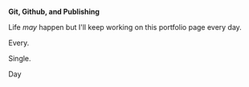 **Git, Github, and Publishing**

Life *may* happen but I'll keep working on this portfolio page every day.

Every.

Single.

Day
